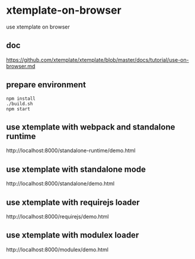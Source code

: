 # xtemplate-on-browser

use xtemplate on browser

## doc

https://github.com/xtemplate/xtemplate/blob/master/docs/tutorial/use-on-browser.md

## prepare environment

```
npm install
./build.sh
npm start
```
## use xtemplate with webpack and standalone runtime


http://localhost:8000/standalone-runtime/demo.html


## use xtemplate with standalone mode


http://localhost:8000/standalone/demo.html


## use xtemplate with requirejs loader


http://localhost:8000/requirejs/demo.html


## use xtemplate with modulex loader


http://localhost:8000/modulex/demo.html

